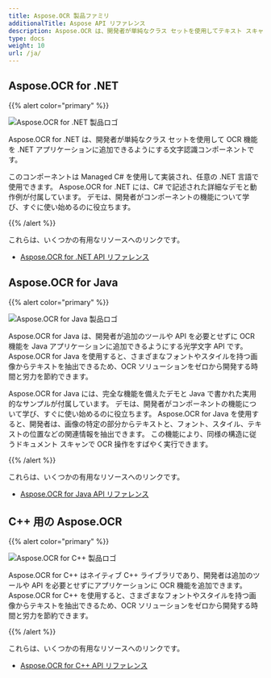 ```yaml
---
title: Aspose.OCR 製品ファミリ
additionalTitle: Aspose API リファレンス
description: Aspose.OCR は、開発者が単純なクラス セットを使用してテキスト スキャナまたは ocr スキャナを .NET、Java、または C++ アプリケーションに追加できるようにする光学式文字認識 (OCR) コンポーネントです。
type: docs
weight: 10
url: /ja/
---
```


## Aspose.OCR for .NET

{{% alert color="primary" %}}

![Aspose.OCR for .NET 製品ロゴ](../home_1.png)


Aspose.OCR for .NET は、開発者が単純なクラス セットを使用して OCR 機能を .NET アプリケーションに追加できるようにする文字認識コンポーネントです。

このコンポーネントは Managed C# を使用して実装され、任意の .NET 言語で使用できます。 Aspose.OCR for .NET には、C# で記述された詳細なデモと動作例が付属しています。 デモは、開発者がコンポーネントの機能について学び、すぐに使い始めるのに役立ちます。

{{% /alert %}}


これらは、いくつかの有用なリソースへのリンクです。
- [Aspose.OCR for .NET API リファレンス](/ocr/ja/net/)

## Aspose.OCR for Java

{{% alert color="primary" %}}

![Aspose.OCR for Java 製品ロゴ](../home_2.png)


Aspose.OCR for Java は、開発者が追加のツールや API を必要とせずに OCR 機能を Java アプリケーションに追加できるようにする光学文字 API です。 Aspose.OCR for Java を使用すると、さまざまなフォントやスタイルを持つ画像からテキストを抽出できるため、OCR ソリューションをゼロから開発する時間と労力を節約できます。

Aspose.OCR for Java には、完全な機能を備えたデモと Java で書かれた実用的なサンプルが付属しています。 デモは、開発者がコンポーネントの機能について学び、すぐに使い始めるのに役立ちます。 Aspose.OCR for Java を使用すると、開発者は、画像の特定の部分からテキストと、フォント、スタイル、テキストの位置などの関連情報を抽出できます。 この機能により、同様の構造に従うドキュメント スキャンで OCR 操作をすばやく実行できます。

{{% /alert %}}

これらは、いくつかの有用なリソースへのリンクです。

- [Aspose.OCR for Java API リファレンス](/ocr/java/)


## C++ 用の Aspose.OCR

{{% alert color="primary" %}}

![Aspose.OCR for C++ 製品ロゴ](../home_3.png)


Aspose.OCR for C++ はネイティブ C++ ライブラリであり、開発者は追加のツールや API を必要とせずにアプリケーションに OCR 機能を追加できます。 Aspose.OCR for C++ を使用すると、さまざまなフォントやスタイルを持つ画像からテキストを抽出できるため、OCR ソリューションをゼロから開発する時間と労力を節約できます。

{{% /alert %}}

これらは、いくつかの有用なリソースへのリンクです。
- [Aspose.OCR for C++ API リファレンス](/ocr/cpp/)